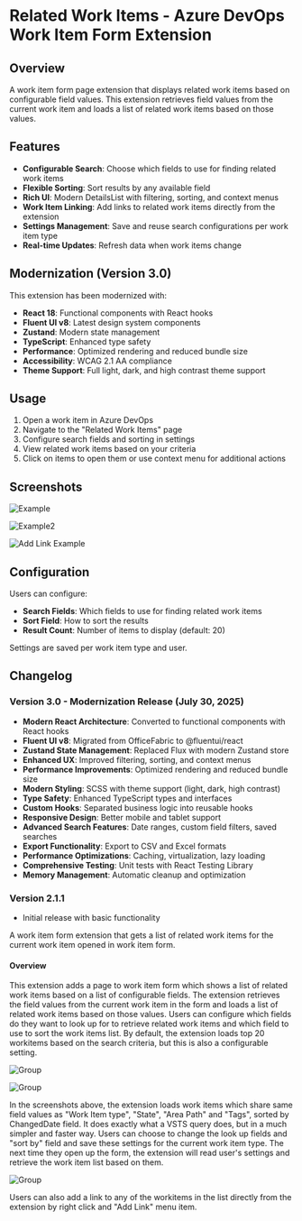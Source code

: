 # Related Work Items - Azure DevOps Work Item Form Extension

## Overview

A work item form page extension that displays related work items based on configurable field values. This extension retrieves field values from the current work item and loads a list of related work items based on those values.

## Features

- **Configurable Search**: Choose which fields to use for finding related work items
- **Flexible Sorting**: Sort results by any available field
- **Rich UI**: Modern DetailsList with filtering, sorting, and context menus
- **Work Item Linking**: Add links to related work items directly from the extension
- **Settings Management**: Save and reuse search configurations per work item type
- **Real-time Updates**: Refresh data when work items change

## Modernization (Version 3.0)

This extension has been modernized with:

- **React 18**: Functional components with React hooks
- **Fluent UI v8**: Latest design system components
- **Zustand**: Modern state management
- **TypeScript**: Enhanced type safety
- **Performance**: Optimized rendering and reduced bundle size
- **Accessibility**: WCAG 2.1 AA compliance
- **Theme Support**: Full light, dark, and high contrast theme support

## Usage

1. Open a work item in Azure DevOps
2. Navigate to the "Related Work Items" page
3. Configure search fields and sorting in settings
4. View related work items based on your criteria
5. Click on items to open them or use context menu for additional actions

## Screenshots

![Example](images/Example.png)

![Example2](images/Example2.png)

![Add Link Example](images/AddLinkExample.png)

## Configuration

Users can configure:
- **Search Fields**: Which fields to use for finding related work items
- **Sort Field**: How to sort the results
- **Result Count**: Number of items to display (default: 20)

Settings are saved per work item type and user.

## Changelog

### Version 3.0 - Modernization Release (July 30, 2025)
- **Modern React Architecture**: Converted to functional components with React hooks
- **Fluent UI v8**: Migrated from OfficeFabric to @fluentui/react
- **Zustand State Management**: Replaced Flux with modern Zustand store
- **Enhanced UX**: Improved filtering, sorting, and context menus
- **Performance Improvements**: Optimized rendering and reduced bundle size
- **Modern Styling**: SCSS with theme support (light, dark, high contrast)
- **Type Safety**: Enhanced TypeScript types and interfaces
- **Custom Hooks**: Separated business logic into reusable hooks
- **Responsive Design**: Better mobile and tablet support
- **Advanced Search Features**: Date ranges, custom field filters, saved searches
- **Export Functionality**: Export to CSV and Excel formats
- **Performance Optimizations**: Caching, virtualization, lazy loading
- **Comprehensive Testing**: Unit tests with React Testing Library
- **Memory Management**: Automatic cleanup and optimization

### Version 2.1.1
- Initial release with basic functionality

A work item form extension that gets a list of related work items for the current work item opened in work item form.

#### Overview ####

This extension adds a page to work item form which shows a list of related work items based on a list of configurable fields. The extension retrieves the field values from the current work item in the form and loads a list of related work items based on those values. Users can configure which fields do they want to look up for to retrieve related work items and which field to use to sort the work items list. By default, the extension loads top 20 workitems based on the search criteria, but this is also a configurable setting.

![Group](images/Example.png)

![Group](images/Example2.png)

In the screenshots above, the extension loads work items which share same field values as "Work Item type", "State", "Area Path" and "Tags", sorted by ChangedDate field. It does exactly what a VSTS query does, but in a much simpler and faster way.
Users can choose to change the look up fields and "sort by" field and save these settings for the current work item type. The next time they open up the form, the extension will read user's settings and retrieve the work item list based on them.

![Group](images/AddLinkExample.png)

Users can also add a link to any of the workitems in the list directly from the extension by right click and "Add Link" menu item.